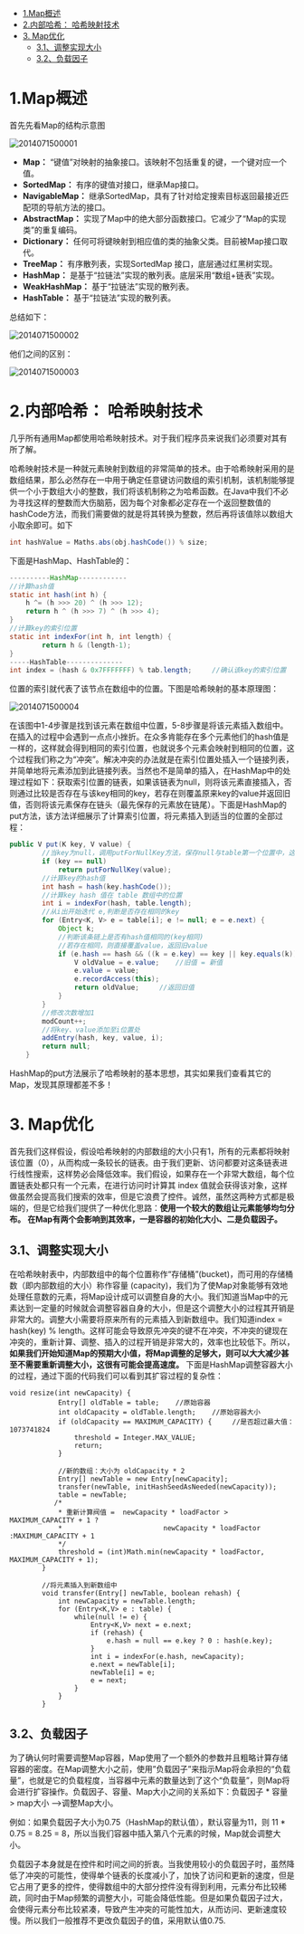 <!--ts-->
   * [1.Map概述](Map.md#1map概述)
   * [2.内部哈希： 哈希映射技术](Map.md#2内部哈希-哈希映射技术)
   * [3. Map优化](Map.md#3-map优化)
      * [3.1、调整实现大小](Map.md#31调整实现大小)
      * [3.2、负载因子](Map.md#32负载因子)

<!-- Added by: anapodoton, at: Sun Feb 16 15:40:18 CST 2020 -->

<!--te-->

# 1.Map概述

首先先看Map的结构示意图

![2014071500001](img/170940078654148.png)

- **Map：** “键值”对映射的抽象接口。该映射不包括重复的键，一个键对应一个值。
- **SortedMap：** 有序的键值对接口，继承Map接口。
- **NavigableMap：** 继承SortedMap，具有了针对给定搜索目标返回最接近匹配项的导航方法的接口。
- **AbstractMap：** 实现了Map中的绝大部分函数接口。它减少了“Map的实现类”的重复编码。
- **Dictionary：** 任何可将键映射到相应值的类的抽象父类。目前被Map接口取代。
- **TreeMap：** 有序散列表，实现SortedMap 接口，底层通过红黑树实现。
- **HashMap：** 是基于“拉链法”实现的散列表。底层采用“数组+链表”实现。
- **WeakHashMap：** 基于“拉链法”实现的散列表。
- **HashTable：** 基于“拉链法”实现的散列表。

总结如下：

![2014071500002](https://images0.cnblogs.com/blog/381060/201407/170940087405248.png)

他们之间的区别：

![2014071500003](img/170940100064060.png)

# 2.内部哈希： 哈希映射技术

几乎所有通用Map都使用哈希映射技术。对于我们程序员来说我们必须要对其有所了解。

哈希映射技术是一种就元素映射到数组的非常简单的技术。由于哈希映射采用的是数组结果，那么必然存在一中用于确定任意键访问数组的索引机制，该机制能够提供一个小于数组大小的整数，我们将该机制称之为哈希函数。在Java中我们不必为寻找这样的整数而大伤脑筋，因为每个对象都必定存在一个返回整数值的hashCode方法，而我们需要做的就是将其转换为整数，然后再将该值除以数组大小取余即可。如下

```java
int hashValue = Maths.abs(obj.hashCode()) % size;
```

下面是HashMap、HashTable的：

```java
----------HashMap------------
//计算hash值
static int hash(int h) {
    h ^= (h >>> 20) ^ (h >>> 12);
    return h ^ (h >>> 7) ^ (h >>> 4);
}
//计算key的索引位置
static int indexFor(int h, int length) {
        return h & (length-1);
}
-----HashTable--------------
int index = (hash & 0x7FFFFFFF) % tab.length;     //确认该key的索引位置
```

位置的索引就代表了该节点在数组中的位置。下图是哈希映射的基本原理图：

![2014071500004](img/170940106937917.gif)

在该图中1-4步骤是找到该元素在数组中位置，5-8步骤是将该元素插入数组中。在插入的过程中会遇到一点点小挫折。在众多肯能存在多个元素他们的hash值是一样的，这样就会得到相同的索引位置，也就说多个元素会映射到相同的位置，这个过程我们称之为“冲突”。解决冲突的办法就是在索引位置处插入一个链接列表，并简单地将元素添加到此链接列表。当然也不是简单的插入，在HashMap中的处理过程如下：获取索引位置的链表，如果该链表为null，则将该元素直接插入，否则通过比较是否存在与该key相同的key，若存在则覆盖原来key的value并返回旧值，否则将该元素保存在链头（最先保存的元素放在链尾）。下面是HashMap的put方法，该方法详细展示了计算索引位置，将元素插入到适当的位置的全部过程：

```java
public V put(K key, V value) {
        //当key为null，调用putForNullKey方法，保存null与table第一个位置中，这是HashMap允许为null的原因
        if (key == null)
            return putForNullKey(value);
        //计算key的hash值
        int hash = hash(key.hashCode());                 
        //计算key hash 值在 table 数组中的位置
        int i = indexFor(hash, table.length);            
        //从i出开始迭代 e,判断是否存在相同的key
        for (Entry<K, V> e = table[i]; e != null; e = e.next) {
            Object k;
            //判断该条链上是否有hash值相同的(key相同)
            //若存在相同，则直接覆盖value，返回旧value
            if (e.hash == hash && ((k = e.key) == key || key.equals(k))) {
                V oldValue = e.value;    //旧值 = 新值
                e.value = value;
                e.recordAccess(this);
                return oldValue;     //返回旧值
            }
        }
        //修改次数增加1
        modCount++;
        //将key、value添加至i位置处
        addEntry(hash, key, value, i);
        return null;
    }
```

HashMap的put方法展示了哈希映射的基本思想，其实如果我们查看其它的Map，发现其原理都差不多！

# 3. Map优化

首先我们这样假设，假设哈希映射的内部数组的大小只有1，所有的元素都将映射该位置（0），从而构成一条较长的链表。由于我们更新、访问都要对这条链表进行线性搜索，这样势必会降低效率。我们假设，如果存在一个非常大数组，每个位置链表处都只有一个元素，在进行访问时计算其 index 值就会获得该对象，这样做虽然会提高我们搜索的效率，但是它浪费了控件。诚然，虽然这两种方式都是极端的，但是它给我们提供了一种优化思路：**使用一个较大的数组让元素能够均匀分布。** **在Map有两个会影响到其效率，一是容器的初始化大小、二是负载因子。**

## 3.1、调整实现大小

在哈希映射表中，内部数组中的每个位置称作“存储桶”(bucket)，而可用的存储桶数（即内部数组的大小）称作容量 (capacity)，我们为了使Map对象能够有效地处理任意数的元素，将Map设计成可以调整自身的大小。我们知道当Map中的元素达到一定量的时候就会调整容器自身的大小，但是这个调整大小的过程其开销是非常大的。调整大小需要将原来所有的元素插入到新数组中。我们知道index = hash(key) % length。这样可能会导致原先冲突的键不在冲突，不冲突的键现在冲突的，重新计算、调整、插入的过程开销是非常大的，效率也比较低下。所以，**如果我们开始知道Map的预期大小值，将Map调整的足够大，则可以大大减少甚至不需要重新调整大小，这很有可能会提高速度。** 下面是HashMap调整容器大小的过程，通过下面的代码我们可以看到其扩容过程的复杂性：

```
void resize(int newCapacity) {
            Entry[] oldTable = table;    //原始容器
            int oldCapacity = oldTable.length;    //原始容器大小
            if (oldCapacity == MAXIMUM_CAPACITY) {     //是否超过最大值：1073741824
                threshold = Integer.MAX_VALUE;
                return;
            }

            //新的数组：大小为 oldCapacity * 2
            Entry[] newTable = new Entry[newCapacity];    
            transfer(newTable, initHashSeedAsNeeded(newCapacity));
            table = newTable;
           /*
            * 重新计算阀值 =  newCapacity * loadFactor >  MAXIMUM_CAPACITY + 1 ?
            *                         newCapacity * loadFactor :MAXIMUM_CAPACITY + 1
            */
            threshold = (int)Math.min(newCapacity * loadFactor, MAXIMUM_CAPACITY + 1);   
        }

        //将元素插入到新数组中
        void transfer(Entry[] newTable, boolean rehash) {
            int newCapacity = newTable.length;
            for (Entry<K,V> e : table) {
                while(null != e) {
                    Entry<K,V> next = e.next;
                    if (rehash) {
                        e.hash = null == e.key ? 0 : hash(e.key);
                    }
                    int i = indexFor(e.hash, newCapacity);
                    e.next = newTable[i];
                    newTable[i] = e;
                    e = next;
                }
            }
        }
```

## 3.2、负载因子

为了确认何时需要调整Map容器，Map使用了一个额外的参数并且粗略计算存储容器的密度。在Map调整大小之前，使用”负载因子”来指示Map将会承担的“负载量”，也就是它的负载程度，当容器中元素的数量达到了这个“负载量”，则Map将会进行扩容操作。负载因子、容量、Map大小之间的关系如下：负载因子 * 容量 > map大小  —–>调整Map大小。

例如：如果负载因子大小为0.75（HashMap的默认值），默认容量为11，则 11 * 0.75 = 8.25 = 8，所以当我们容器中插入第八个元素的时候，Map就会调整大小。

负载因子本身就是在控件和时间之间的折衷。当我使用较小的负载因子时，虽然降低了冲突的可能性，使得单个链表的长度减小了，加快了访问和更新的速度，但是它占用了更多的控件，使得数组中的大部分控件没有得到利用，元素分布比较稀疏，同时由于Map频繁的调整大小，可能会降低性能。但是如果负载因子过大，会使得元素分布比较紧凑，导致产生冲突的可能性加大，从而访问、更新速度较慢。所以我们一般推荐不更改负载因子的值，采用默认值0.75.
